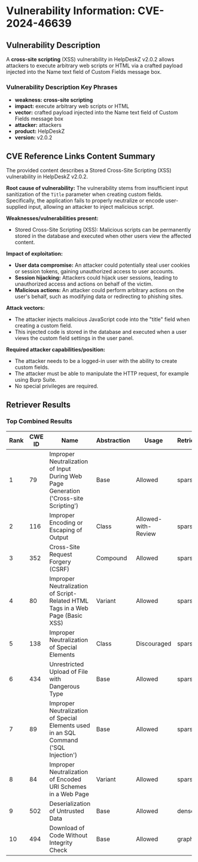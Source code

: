 # Vulnerability Information: CVE-2024-46639

## Vulnerability Description
A **cross-site scripting** (XSS) vulnerability in HelpDeskZ v2.0.2 allows attackers to execute arbitrary web scripts or HTML via a crafted payload injected into the Name text field of Custom Fields message box.

### Vulnerability Description Key Phrases
- **weakness:** **cross-site scripting**
- **impact:** execute arbitrary web scripts or HTML
- **vector:** crafted payload injected into the Name text field of Custom Fields message box
- **attacker:** attackers
- **product:** HelpDeskZ
- **version:** v2.0.2

## CVE Reference Links Content Summary
The provided content describes a Stored Cross-Site Scripting (XSS) vulnerability in HelpDeskZ v2.0.2.

**Root cause of vulnerability:**
The vulnerability stems from insufficient input sanitization of the `Title` parameter when creating custom fields. Specifically, the application fails to properly neutralize or encode user-supplied input, allowing an attacker to inject malicious script.

**Weaknesses/vulnerabilities present:**
- Stored Cross-Site Scripting (XSS): Malicious scripts can be permanently stored in the database and executed when other users view the affected content.

**Impact of exploitation:**
- **User data compromise:** An attacker could potentially steal user cookies or session tokens, gaining unauthorized access to user accounts.
- **Session hijacking:** Attackers could hijack user sessions, leading to unauthorized access and actions on behalf of the victim.
- **Malicious actions:** An attacker could perform arbitrary actions on the user's behalf, such as modifying data or redirecting to phishing sites.

**Attack vectors:**
- The attacker injects malicious JavaScript code into the "title" field when creating a custom field.
- This injected code is stored in the database and executed when a user views the custom field settings in the user panel.

**Required attacker capabilities/position:**
- The attacker needs to be a logged-in user with the ability to create custom fields.
- The attacker must be able to manipulate the HTTP request, for example using Burp Suite.
- No special privileges are required.

## Retriever Results

### Top Combined Results

| Rank | CWE ID | Name | Abstraction | Usage  | Retrievers | Individual Scores |
|------|--------|------|-------------|-------|------------|-------------------|
| 1 | 79 | Improper Neutralization of Input During Web Page Generation ('Cross-site Scripting') | Base | Allowed | sparse | 0.286 |
| 2 | 116 | Improper Encoding or Escaping of Output | Class | Allowed-with-Review | sparse | 0.267 |
| 3 | 352 | Cross-Site Request Forgery (CSRF) | Compound | Allowed | sparse | 0.262 |
| 4 | 80 | Improper Neutralization of Script-Related HTML Tags in a Web Page (Basic XSS) | Variant | Allowed | sparse | 0.224 |
| 5 | 138 | Improper Neutralization of Special Elements | Class | Discouraged | sparse | 0.207 |
| 6 | 434 | Unrestricted Upload of File with Dangerous Type | Base | Allowed | sparse | 0.202 |
| 7 | 89 | Improper Neutralization of Special Elements used in an SQL Command ('SQL Injection') | Base | Allowed | sparse | 0.201 |
| 8 | 84 | Improper Neutralization of Encoded URI Schemes in a Web Page | Variant | Allowed | sparse | 0.194 |
| 9 | 502 | Deserialization of Untrusted Data | Base | Allowed | dense | 0.540 |
| 10 | 494 | Download of Code Without Integrity Check | Base | Allowed | graph | 0.002 |

